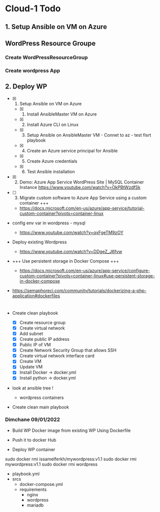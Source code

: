 # Cloud-1 Todo

## 1. Setup Ansible on VM on Azure

## WordPress Resource Groupe
### Create WordPressResourceGroup

### Create wordpress App


## 2. Deploy WP 



- [x] 1. Setup Ansible on VM on Azure
  - [x] 1. Install AnsibleMaster VM on Azure
  - [x] 2. Install Azure CLI on Linux
  - [x] 3. Setup Ansible on AnsibleMaster VM - Connet to az - test fisrt playbook
  - [x] 4. Create an Azure service principal for Ansible
  - [x] 5. Create Azure credentials
  - [x] 6. Test Ansible installation

- [x] 2. Demo: Azure App Service WordPress Site | MySQL Container Instance
https://www.youtube.com/watch?v=OkPBtWzdfSk

- [ ] 3. Migrate custom software to Azure App Service using a custom container +++
  - https://docs.microsoft.com/en-us/azure/app-service/tutorial-custom-container?pivots=container-linux

- config env var in wordpress - mysql
  - https://www.youtube.com/watch?v=qxFgeTM9zOY

- Deploy existing Wordpress
  - https://www.youtube.com/watch?v=DDgeZ_J6fvw

- +++ Use persistent storage in Docker Compose +++
  - https://docs.microsoft.com/en-us/azure/app-service/configure-custom-container?pivots=container-linux#use-persistent-storage-in-docker-compose


- https://semaphoreci.com/community/tutorials/dockerizing-a-php-application#dockerfiles

# ##########################################################################
- Create clean playbook 
  - [x] Create resource group
  - [x] Create virtual network
  - [x] Add subnet
  - [x] Create public IP address
  - [x] Public IP of VM
  - [x] Create Network Security Group that allows SSH
  - [x] Create virtual network interface card
  - [x] Create VM
  - [x] Update VM
  - [x] Install Docker -> docker.yml
  - [x] Install python -> docker.yml

- look at ansible tree !

  - wordpress containers

- Create clean main playbook 


### Dimchane 09/01/2022
- Build WP Docker image from existing WP Using Dockerfile

- Push it to docker Hub

- Deploy WP container 





sudo docker rmi issamelferkh/mywordpress:v1.1
sudo docker rmi mywordpress:v1.1
sudo docker rmi wordpress



- playbook.yml
- srcs
  - docker-compose.yml
  - requirements
    - nginx
    - wordpress
    - mariadb